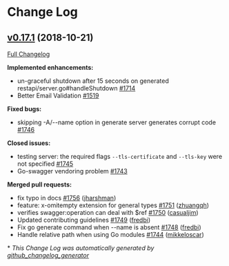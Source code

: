 # Change Log

## [v0.17.1](https://github.com/cloudentity/go-swagger/tree/v0.17.1) (2018-10-21)
[Full Changelog](https://github.com/cloudentity/go-swagger/compare/v0.17.0...v0.17.1)

**Implemented enhancements:**

- un-graceful shutdown after 15 seconds on generated restapi/server.go\#handleShutdown [\#1714](https://github.com/cloudentity/go-swagger/issues/1714)
- Better Email Validation [\#1519](https://github.com/cloudentity/go-swagger/issues/1519)

**Fixed bugs:**

- skipping -A/--name option in generate server generates corrupt code [\#1746](https://github.com/cloudentity/go-swagger/issues/1746)

**Closed issues:**

- testing server: the required flags `--tls-certificate` and `--tls-key` were not specified [\#1745](https://github.com/cloudentity/go-swagger/issues/1745)
- Go-swagger vendoring problem [\#1743](https://github.com/cloudentity/go-swagger/issues/1743)

**Merged pull requests:**

- fix typo in docs [\#1756](https://github.com/cloudentity/go-swagger/pull/1756) ([jharshman](https://github.com/jharshman))
- feature: x-omitempty extension for general types [\#1751](https://github.com/cloudentity/go-swagger/pull/1751) ([zhuangqh](https://github.com/zhuangqh))
- verifies swagger:operation can deal with $ref [\#1750](https://github.com/cloudentity/go-swagger/pull/1750) ([casualjim](https://github.com/casualjim))
- Updated contributing guidelines [\#1749](https://github.com/cloudentity/go-swagger/pull/1749) ([fredbi](https://github.com/fredbi))
- Fix go generate command when --name is absent [\#1748](https://github.com/cloudentity/go-swagger/pull/1748) ([fredbi](https://github.com/fredbi))
- Handle relative path when using Go modules [\#1744](https://github.com/cloudentity/go-swagger/pull/1744) ([mikkeloscar](https://github.com/mikkeloscar))


\* *This Change Log was automatically generated by [github_changelog_generator](https://github.com/skywinder/Github-Changelog-Generator)*
